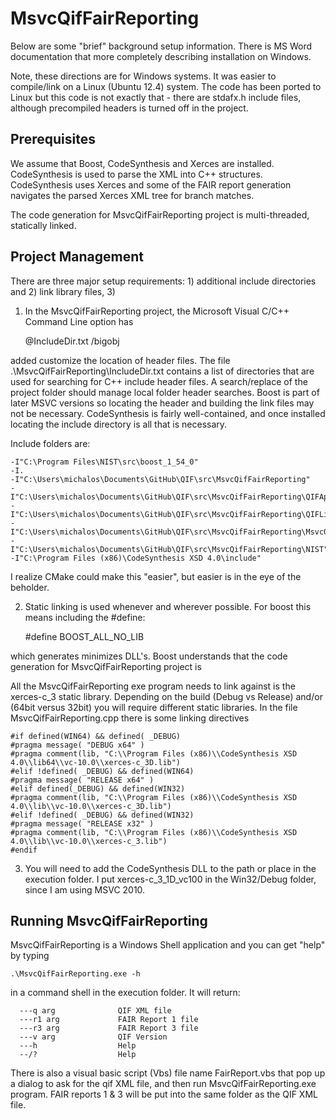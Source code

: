 MsvcQifFairReporting 
===================

Below are some "brief" background setup information.  There is MS Word documentation that more completely describing installation on Windows. 

Note, these directions are for Windows systems. It was easier to compile/link on a Linux (Ubuntu 12.4) system.  The code has been ported to 
Linux but this code is not exactly that - there are stdafx.h include files, although precompiled headers is turned off in the project.


Prerequisites
------------------
We assume that Boost, CodeSynthesis and Xerces are installed. 
CodeSynthesis is used to parse the XML into C++ structures. 
CodeSynthesis  uses Xerces and some of the FAIR report generation navigates the parsed Xerces XML tree for branch matches.

The code generation for MsvcQifFairReporting project is multi-threaded, statically linked.

Project Management
------------------
There are three major setup requirements: 1) additional include directories and 2) link library files,
3) 

1) In the MsvcQifFairReporting project, the Microsoft Visual C/C++ Command  Line option has 

	@IncludeDir.txt /bigobj 

added customize the location of header files. 
The file .\MsvcQifFairReporting\IncludeDir.txt contains a list of directories that are used for searching for 
C++ include header files. A search/replace of the project folder should manage local folder header searches.
Boost is part of later MSVC versions so locating the header and building the link files may not be necessary.
CodeSynthesis is fairly well-contained, and once installed locating the include directory is all that is necessary.

Include folders are:

	-I"C:\Program Files\NIST\src\boost_1_54_0"
	-I.
	-I"C:\Users\michalos\Documents\GitHub\QIF\src\MsvcQifFairReporting"
	-I"C:\Users\michalos\Documents\GitHub\QIF\src\MsvcQifFairReporting\QIFApplications"
	-I"C:\Users\michalos\Documents\GitHub\QIF\src\MsvcQifFairReporting\QIFLibrary"
	-I"C:\Users\michalos\Documents\GitHub\QIF\src\MsvcQifFairReporting\MsvcQifFairReporting"
	-I"C:\Users\michalos\Documents\GitHub\QIF\src\MsvcQifFairReporting\NIST"
	-I"C:\Program Files (x86)\CodeSynthesis XSD 4.0\include"

I realize CMake could make this "easier", but easier is in the eye of the beholder.

2) Static linking is used whenever and wherever possible. For boost this means including the #define:

	#define BOOST_ALL_NO_LIB

which generates minimizes DLL's. Boost understands that the code generation for MsvcQifFairReporting project is 

All the MsvcQifFairReporting  exe program needs to link against is the xerces-c_3 static library. 
Depending on the build (Debug vs Release) and/or (64bit versus 32bit) you will require different static
libraries. In the file MsvcQifFairReporting.cpp there is some linking directives
 
	#if defined(WIN64) && defined( _DEBUG) 
	#pragma message( "DEBUG x64" )
	#pragma comment(lib, "C:\\Program Files (x86)\\CodeSynthesis XSD 4.0\\lib64\\vc-10.0\\xerces-c_3D.lib")
	#elif !defined( _DEBUG) && defined(WIN64)
	#pragma message( "RELEASE x64" )
	#elif defined(_DEBUG) && defined(WIN32)
	#pragma comment(lib, "C:\\Program Files (x86)\\CodeSynthesis XSD 4.0\\lib\\vc-10.0\\xerces-c_3D.lib")
	#elif !defined( _DEBUG) && defined(WIN32)
	#pragma message( "RELEASE x32" )
	#pragma comment(lib, "C:\\Program Files (x86)\\CodeSynthesis XSD 4.0\\lib\\vc-10.0\\xerces-c_3.lib")
	#endif 


3) You will need to add the CodeSynthesis DLL to the path or place in the execution folder. I put
xerces-c_3_1D_vc100 in the Win32/Debug folder, since I am using MSVC 2010.


Running  MsvcQifFairReporting 
----------------------------
MsvcQifFairReporting  is a Windows Shell application and you can get "help" by typing 

	.\MsvcQifFairReporting.exe -h

in a command shell in the execution folder. It will return:

	  ---q arg              QIF XML file
	  ---r1 arg             FAIR Report 1 file
	  ---r3 arg             FAIR Report 3 file
	  ---v arg              QIF Version
	  ---h                  Help
	  --/?                  Help

There is also a visual basic script (Vbs) file name FairReport.vbs that pop up a dialog to ask for 
the qif XML file, and then run MsvcQifFairReporting.exe program. FAIR reports 1 & 3 will be put into the
same folder as the QIF  XML file.

